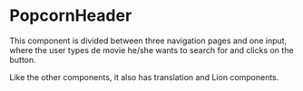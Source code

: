 # PopcornHeader

This component is divided between three navigation pages and one input, where the user types de movie he/she wants to search for and clicks on the button.

Like the other components, it also has translation and Lion components.


